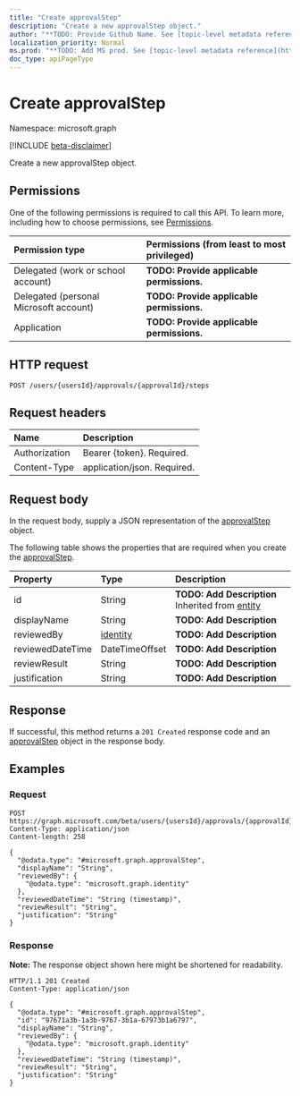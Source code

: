 ```yaml
---
title: "Create approvalStep"
description: "Create a new approvalStep object."
author: "**TODO: Provide Github Name. See [topic-level metadata reference](https://msgo.azurewebsites.net/add/document/guidelines/metadata.html#topic-level-metadata)**"
localization_priority: Normal
ms.prod: "**TODO: Add MS prod. See [topic-level metadata reference](https://msgo.azurewebsites.net/add/document/guidelines/metadata.html#topic-level-metadata)**"
doc_type: apiPageType
---
```


# Create approvalStep
Namespace: microsoft.graph

[!INCLUDE [beta-disclaimer](../../includes/beta-disclaimer.md)]

Create a new approvalStep object.

## Permissions
One of the following permissions is required to call this API. To learn more, including how to choose permissions, see [Permissions](/graph/permissions-reference).

|Permission type|Permissions (from least to most privileged)|
|:---|:---|
|Delegated (work or school account)|**TODO: Provide applicable permissions.**|
|Delegated (personal Microsoft account)|**TODO: Provide applicable permissions.**|
|Application|**TODO: Provide applicable permissions.**|

## HTTP request

<!-- {
  "blockType": "ignored"
}
-->
``` http
POST /users/{usersId}/approvals/{approvalId}/steps
```

## Request headers
|Name|Description|
|:---|:---|
|Authorization|Bearer {token}. Required.|
|Content-Type|application/json. Required.|

## Request body
In the request body, supply a JSON representation of the [approvalStep](../resources/approvalstep.md) object.

The following table shows the properties that are required when you create the [approvalStep](../resources/approvalstep.md).

|Property|Type|Description|
|:---|:---|:---|
|id|String|**TODO: Add Description** Inherited from [entity](../resources/entity.md)|
|displayName|String|**TODO: Add Description**|
|reviewedBy|[identity](../resources/identity.md)|**TODO: Add Description**|
|reviewedDateTime|DateTimeOffset|**TODO: Add Description**|
|reviewResult|String|**TODO: Add Description**|
|justification|String|**TODO: Add Description**|



## Response

If successful, this method returns a `201 Created` response code and an [approvalStep](../resources/approvalstep.md) object in the response body.

## Examples

### Request
<!-- {
  "blockType": "request",
  "name": "create_approvalstep_from_"
}
-->
``` http
POST https://graph.microsoft.com/beta/users/{usersId}/approvals/{approvalId}/steps
Content-Type: application/json
Content-length: 258

{
  "@odata.type": "#microsoft.graph.approvalStep",
  "displayName": "String",
  "reviewedBy": {
    "@odata.type": "microsoft.graph.identity"
  },
  "reviewedDateTime": "String (timestamp)",
  "reviewResult": "String",
  "justification": "String"
}
```


### Response
**Note:** The response object shown here might be shortened for readability.
<!-- {
  "blockType": "response",
  "truncated": true,
  "@odata.type": "microsoft.graph.approvalStep"
}
-->
``` http
HTTP/1.1 201 Created
Content-Type: application/json

{
  "@odata.type": "#microsoft.graph.approvalStep",
  "id": "97671a3b-1a3b-9767-3b1a-67973b1a6797",
  "displayName": "String",
  "reviewedBy": {
    "@odata.type": "microsoft.graph.identity"
  },
  "reviewedDateTime": "String (timestamp)",
  "reviewResult": "String",
  "justification": "String"
}
```

